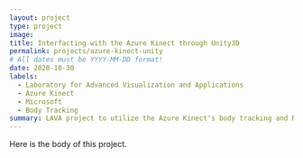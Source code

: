 ```yaml
---
layout: project
type: project
image: 
title: Interfacting with the Azure Kinect through Unity3D
permalink: projects/azure-kinect-unity
# All dates must be YYYY-MM-DD format!
date: 2020-10-30
labels:
  - Laboratory for Advanced Visualization and Applications
  - Azure Kinect
  - Microsoft 
  - Body Tracking
summary: LAVA project to utilize the Azure Kinect's body tracking and RGB/IR/depth cameras.
---
```


Here is the body of this project. 
